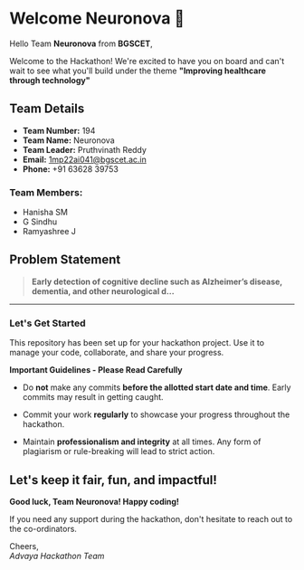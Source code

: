 # Welcome Neuronova 👋

Hello Team **Neuronova** from **BGSCET**,

Welcome to the Hackathon! We're excited to have you on board and can't wait to see what you'll build under the theme **"Improving healthcare through technology"** 

## Team Details

- **Team Number:** 194  
- **Team Name:** Neuronova
- **Team Leader:** Pruthvinath Reddy  
- **Email:** 1mp22ai041@bgscet.ac.in  
- **Phone:** +91 63628 39753  

### Team Members:
- Hanisha SM 
- G Sindhu 
- Ramyashree J 

## Problem Statement

> **Early detection of cognitive decline such as Alzheimer’s disease, dementia, and other neurological d...**

---

### Let's Get Started 

This repository has been set up for your hackathon project. Use it to manage your code, collaborate, and share your progress.

**Important Guidelines - Please Read Carefully**

- Do **not** make any commits **before the allotted start date and time**. Early commits may result in getting caught.
- Commit your work **regularly** to showcase your progress throughout the hackathon.

- Maintain **professionalism and integrity** at all times. Any form of plagiarism or rule-breaking will lead to strict action.

Let's keep it fair, fun, and impactful! 
---

**Good luck, Team Neuronova! Happy coding!**

If you need any support during the hackathon, don't hesitate to reach out to the co-ordinators.

Cheers,  
_Advaya Hackathon Team_